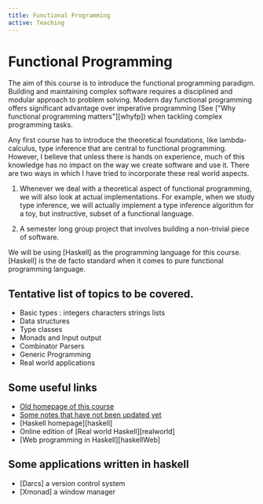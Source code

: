 ```yaml
---
title: Functional Programming
active: Teaching
---
```


# Functional Programming

The aim of this course is to introduce the functional programming
paradigm. Building and maintaining complex software requires a
disciplined and modular approach to problem solving. Modern day
functional programming offers significant advantage over imperative
programming (See ["Why functional programming matters"][whyfp]) when
tackling complex programming tasks.

Any first course has to introduce the theoretical foundations, like
lambda-calculus, type inference that are central to functional
programming. However, I believe that unless there is hands on
experience, much of this knowledge has no impact on the way we create
software and use it. There are two ways in which I have tried to
incorporate these real world aspects.

1. Whenever we deal with a theoretical aspect of functional
   programming, we will also look at actual implementations. For
   example, when we study type inference, we will actually implement a
   type inference algorithm for a toy, but instructive, subset of a
   functional language.

2. A semester long group project that involves building a non-trivial
   piece of software.

We will be using [Haskell] as the programming language for this
course. [Haskell] is the de facto standard when it comes to pure
functional programming language.

## Tentative list of topics to be covered.

* Basic types : integers characters strings lists
* Data structures
* Type classes
* Monads and Input output
* Combinator Parsers
* Generic Programming
* Real world applications

## Some useful links

* [Old homepage of this course](/teaching/cs653/index.html)
* [Some notes that have not been updated yet](/teaching/cs653/notes/index.html)
* [Haskell homepage][haskell]
* Online edition of [Real world Haskell][realworld]
* [Web programming in Haskell][haskellWeb]

## Some applications written in haskell

* [Darcs]  a version control system
* [Xmonad] a window manager
